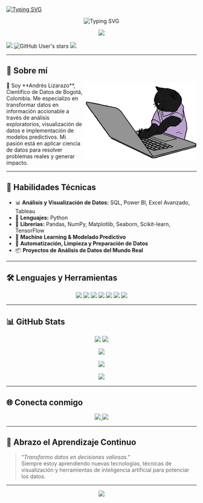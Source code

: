 <a href="https://git.io/typing-svg"><img src="https://readme-typing-svg.demolab.com?font=Fira+Code&weight=600&size=30&duration=3000&pause=1000&color=31DFF7&width=560&lines=%F0%9F%91%8B+%C2%A1Hola!+Soy+Andr%C3%A9s+Lizarazo" alt="Typing SVG" /></a>


<p align="center">
  <img src="https://readme-typing-svg.demolab.com?font=Fira+Code&size=22&pause=1000&color=117BFFFF&center=true&vCenter=true&width=500&lines=Cient%C3%ADfico+de+Datos;Experto+en+Python%2C+SQL+y+Power+BI;Apasionado+por+el+Machine+Learning" alt="Typing SVG" />
</p>

<p align="center">
  <img src="https://media.giphy.com/media/qgQUggAC3Pfv687qPC/giphy.gif" width="300" />
</p>

<div>


![](https://img.shields.io/github/followers/andres-lizarazo?label=follow&logo=github&style=flat-square)
![GitHub User's stars](https://img.shields.io/github/stars/andres-lizarazo?label=%E2%AD%90GitHub%20stars&style=flat-square)
![](https://komarev.com/ghpvc/?username=andres-lizarazo&style=flat-square&color=ff69b4)

</div>

---

## 🧠 Sobre mí
<img align='right' src="/cat.gif" height="" width="300" alt="coding cat">
📍 Soy **Andrés Lizarazo**, Científico de Datos de Bogotá, Colombia. Me especializo en transformar datos en información accionable a través de análisis exploratorios, visualización de datos e implementación de modelos predictivos. Mi pasión está en aplicar ciencia de datos para resolver problemas reales y generar impacto.

---

## 💼 Habilidades Técnicas

- 📊 **Análisis y Visualización de Datos:** SQL, Power BI, Excel Avanzado, Tableau  
- 🐍 **Lenguajes:** Python  
- 🧰 **Librerías:** Pandas, NumPy, Matplotlib, Seaborn, Scikit-learn, TensorFlow  
- 🤖 **Machine Learning & Modelado Predictivo**  
- 🧹 **Automatización, Limpieza y Preparación de Datos**  
- 📦 **Proyectos de Análisis de Datos del Mundo Real**

---

## 🛠️ Lenguajes y Herramientas

<p align="center">
  <img src="https://img.shields.io/badge/Python-3776AB?style=for-the-badge&logo=python&logoColor=white" />
  <img src="https://img.shields.io/badge/SQL-025E8C?style=for-the-badge&logo=postgresql&logoColor=white" />
  <img src="https://img.shields.io/badge/Power%20BI-F2C811?style=for-the-badge&logo=powerbi&logoColor=black" />
  <img src="https://img.shields.io/badge/Excel-217346?style=for-the-badge&logo=microsoft-excel&logoColor=white" />
  <img src="https://img.shields.io/badge/Tableau-E97627?style=for-the-badge&logo=tableau&logoColor=white" />
  <img src="https://img.shields.io/badge/Scikit--learn-F7931E?style=for-the-badge&logo=scikitlearn&logoColor=white" />
  <img src="https://img.shields.io/badge/TensorFlow-FF6F00?style=for-the-badge&logo=tensorflow&logoColor=white" />
</p>

---

## 📊 GitHub Stats

<p align="center">
  <img src="https://github-readme-stats.vercel.app/api?username=andres-lizarazo&theme=radical&show_icons=true&hide_border=false&count_private=true" height="150"/>
  <img src="https://github-readme-stats.vercel.app/api/top-langs/?username=andres-lizarazo&theme=radical&show_icons=true&hide_border=false&layout=compact" height="150"/>
</p>

<p align="center">
  <img src="https://github-profile-trophy.vercel.app/?username=andres-lizarazo&theme=radical&margin-w=10&row=1" />
</p>

<p align="center">
  <img src="https://github-readme-activity-graph.vercel.app/graph?username=andres-lizarazo&theme=dracula" />
</p>

<p align="center">
  <img src="https://streak-stats.demolab.com?user=andres-lizarazo&theme=radical&border_radius=4.5" />
</p>

---

## 🌐 Conecta conmigo

<p align="center">
  <a href="https://linkedin.com/in/andreslizarazo" target="_blank">
    <img src="https://img.shields.io/badge/LinkedIn-0A66C2?style=for-the-badge&logo=linkedin&logoColor=white" />
  </a>
  <a href="https://andres-lizarazo.github.io/" target="_blank">
    <img src="https://img.shields.io/badge/Portafolio-Web-333?style=for-the-badge&logo=github&logoColor=white" />
  </a>
</p>

---

## 🚀 Abrazo el Aprendizaje Continuo

> *"Transformo datos en decisiones valiosas."*  
> Siempre estoy aprendiendo nuevas tecnologías, técnicas de visualización y herramientas de inteligencia artificial para potenciar los datos.

---

<p align="center">
  <img src="https://komarev.com/ghpvc/?username=andres-lizarazo&label=Profile+views&color=orange&style=flat" />
</p>





